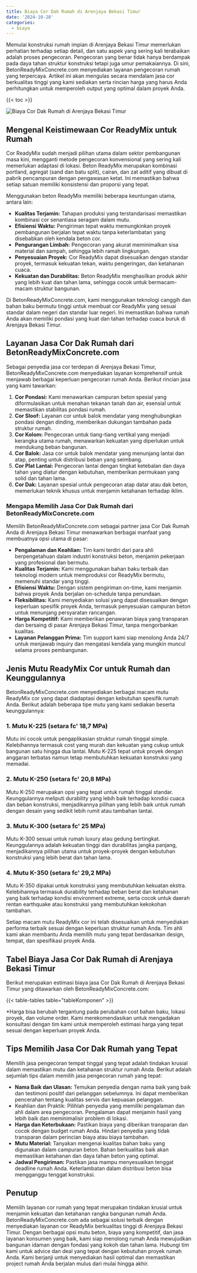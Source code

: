 ```yaml
---
title: Biaya Cor Dak Rumah di Arenjaya Bekasi Timur
date: '2024-10-28'
categories:
  - biaya
---
```


Memulai konstruksi rumah impian di Arenjaya Bekasi Timur memerlukan perhatian terhadap setiap detail, dan satu aspek yang sering kali terabaikan adalah proses pengecoran. Pengecoran yang benar tidak hanya berdampak pada daya tahan struktur konstruksi tetapi juga umur pemakaiannya. Di sini, BetonReadyMixConcrete.com menyediakan layanan pengecoran rumah yang terpercaya. Artikel ini akan mengulas secara mendalam jasa cor berkualitas tinggi yang kami sediakan serta rincian harga yang harus Anda perhitungkan untuk memperoleh output yang optimal dalam proyek Anda.

{{< toc >}}

![Biaya Cor Dak Rumah di Arenjaya Bekasi Timur](https://betoncor8.github.io/cor/harga-beton-readymix-concrete%20(3).png)

## Mengenal Keistimewaan Cor ReadyMix untuk Rumah

Cor ReadyMix sudah menjadi pilihan utama dalam sektor pembangunan masa kini, mengganti metode pengecoran konvensional yang sering kali memerlukan adaptasi di lokasi. Beton ReadyMix merupakan kombinasi portland, agregat (sand dan batu split), cairan, dan zat aditif yang dibuat di pabrik pencampuran dengan pengawasan ketat. Ini memastikan bahwa setiap satuan memiliki konsistensi dan proporsi yang tepat.

Menggunakan beton ReadyMix memiliki beberapa keuntungan utama, antara lain:

- **Kualitas Terjamin:** Tahapan produksi yang terstandarisasi memastikan kombinasi cor senantiasa seragam dalam mutu.
- **Efisiensi Waktu:** Pengiriman tepat waktu memungkinkan proyek pembangunan berjalan tepat waktu tanpa keterlambatan yang disebabkan oleh kendala beton cor.
- **Pengurangan Limbah:** Pengecoran yang akurat meminimalkan sisa material dan sampah, sehingga lebih ramah lingkungan.
- **Penyesuaian Proyek:** Cor ReadyMix dapat disesuaikan dengan standar proyek, termasuk kekuatan tekan, waktu pengeringan, dan ketahanan cuaca.
- **Kekuatan dan Durabilitas:** Beton ReadyMix menghasilkan produk akhir yang lebih kuat dan tahan lama, sehingga cocok untuk bermacam-macam struktur bangunan.

Di BetonReadyMixConcrete.com, kami menggunakan teknologi canggih dan bahan baku bermutu tinggi untuk membuat cor ReadyMix yang sesuai standar dalam negeri dan standar luar negeri. Ini memastikan bahwa rumah Anda akan memiliki pondasi yang kuat dan tahan terhadap cuaca buruk di Arenjaya Bekasi Timur.

## Layanan Jasa Cor Dak Rumah dari BetonReadyMixConcrete.com

Sebagai penyedia jasa cor terdepan di Arenjaya Bekasi Timur, BetonReadyMixConcrete.com menyediakan layanan komprehensif untuk menjawab berbagai keperluan pengecoran rumah Anda. Berikut rincian jasa yang kami tawarkan:

1. **Cor Pondasi:** Kami menawarkan campuran beton spesial yang diformulasikan untuk menahan tekanan tanah dan air, esensial untuk memastikan stabilitas pondasi rumah.
2. **Cor Sloof:** Layanan cor untuk balok mendatar yang menghubungkan pondasi dengan dinding, memberikan dukungan tambahan pada struktur rumah.
3. **Cor Kolom:** Pengecoran untuk tiang-tiang vertikal yang menjadi kerangka utama rumah, menawarkan kekuatan yang diperlukan untuk mendukung beban bangunan.
4. **Cor Balok:** Jasa cor untuk balok mendatar yang menunjang lantai dan atap, penting untuk distribusi beban yang seimbang.
5. **Cor Plat Lantai:** Pengecoran lantai dengan tingkat ketebalan dan daya tahan yang diatur dengan kebutuhan, memberikan permukaan yang solid dan tahan lama.
6. **Cor Dak:** Layanan spesial untuk pengecoran atap datar atau dak beton, memerlukan teknik khusus untuk menjamin ketahanan terhadap iklim.

### Mengapa Memilih Jasa Cor Dak Rumah dari BetonReadyMixConcrete.com

Memilih BetonReadyMixConcrete.com sebagai partner jasa Cor Dak Rumah Anda di Arenjaya Bekasi Timur menawarkan berbagai manfaat yang membuatnya opsi utama di pasar:

- **Pengalaman dan Keahlian:** Tim kami terdiri dari para ahli berpengetahuan dalam industri konstruksi beton, menjamin pekerjaan yang profesional dan bermutu.
- **Kualitas Terjamin:** Kami menggunakan bahan baku terbaik dan teknologi modern untuk memproduksi cor ReadyMix bermutu, memenuhi standar yang tinggi.
- **Efisiensi Waktu:** Dengan sistem pengiriman on-time, kami menjamin bahwa proyek Anda berjalan on-schedule tanpa penundaan.
- **Fleksibilitas:** Kami menyediakan solusi yang dapat disesuaikan dengan keperluan spesifik proyek Anda, termasuk penyesuaian campuran beton untuk menunjang persyaratan rancangan.
- **Harga Kompetitif:** Kami memberikan penawaran biaya yang transparan dan bersaing di pasar Arenjaya Bekasi Timur, tanpa mengorbankan kualitas.
- **Layanan Pelanggan Prima:** Tim support kami siap menolong Anda 24/7 untuk menjawab inquiry dan mengatasi kendala yang mungkin muncul selama proses pembangunan.

## Jenis Mutu ReadyMix Cor untuk Rumah dan Keunggulannya

BetonReadyMixConcrete.com menyediakan berbagai macam mutu ReadyMix cor yang dapat diadaptasi dengan kebutuhan spesifik rumah Anda. Berikut adalah beberapa tipe mutu yang kami sediakan beserta keunggulannya:

### 1\. Mutu K-225 (setara fc' 18,7 MPa)

Mutu ini cocok untuk pengaplikasian struktur rumah tinggal simple. Kelebihannya termasuk cost yang murah dan kekuatan yang cukup untuk bangunan satu hingga dua lantai. Mutu K-225 tepat untuk proyek dengan anggaran terbatas namun tetap membutuhkan kekuatan konstruksi yang memadai.

### 2\. Mutu K-250 (setara fc' 20,8 MPa)

Mutu K-250 merupakan opsi yang tepat untuk rumah tinggal standar. Keunggulannya meliputi durability yang lebih baik terhadap kondisi cuaca dan beban konstruksi, menjadikannya pilihan yang lebih baik untuk rumah dengan desain yang sedikit lebih rumit atau tambahan lantai.

### 3\. Mutu K-300 (setara fc' 25 MPa)

Mutu K-300 sesuai untuk rumah luxury atau gedung bertingkat. Keunggulannya adalah kekuatan tinggi dan durabilitas jangka panjang, menjadikannya pilihan utama untuk proyek-proyek dengan kebutuhan konstruksi yang lebih berat dan tahan lama.

### 4\. Mutu K-350 (setara fc' 29,2 MPa)

Mutu K-350 dipakai untuk konstruksi yang membutuhkan kekuatan ekstra. Kelebihannya termasuk durability terhadap beban berat dan ketahanan yang baik terhadap kondisi environment extreme, serta cocok untuk daerah rentan earthquake atau konstruksi yang membutuhkan kekokohan tambahan.

Setiap macam mutu ReadyMix cor ini telah disesuaikan untuk menyediakan performa terbaik sesuai dengan keperluan struktur rumah Anda. Tim ahli kami akan membantu Anda memilih mutu yang tepat berdasarkan design, tempat, dan spesifikasi proyek Anda.

## Tabel Biaya Jasa Cor Dak Rumah di Arenjaya Bekasi Timur

Berikut merupakan estimasi biaya jasa Cor Dak Rumah di Arenjaya Bekasi Timur yang ditawarkan oleh BetonReadyMixConcrete.com:

{{< table-tables table="tableKomponen" >}}

\*Harga bisa berubah tergantung pada perubahan cost bahan baku, lokasi proyek, dan volume order. Kami merekomendasikan untuk mengadakan konsultasi dengan tim kami untuk memperoleh estimasi harga yang tepat sesuai dengan keperluan proyek Anda.

## Tips Memilih Jasa Cor Dak Rumah yang Tepat

Memilih jasa pengecoran tempat tinggal yang tepat adalah tindakan krusial dalam memastikan mutu dan ketahanan struktur rumah Anda. Berikut adalah sejumlah tips dalam memilih jasa pengecoran rumah yang tepat:

- **Nama Baik dan Ulasan:** Temukan penyedia dengan nama baik yang baik dan testimoni positif dari pelanggan sebelumnya. Ini dapat memberikan pencerahan tentang kualitas servis dan kepuasan pelanggan.
- Keahlian dan Praktik: Pilihlah penyedia yang memiliki pengalaman dan ahli dalam area pengecoran. Pengalaman dapat menjamin hasil yang lebih baik dan meminimalisir problem di lokasi.
- **Harga dan Keterbukaan:** Pastikan biaya yang diberikan transparan dan cocok dengan budget rumah Anda. Hindari penyedia yang tidak transparan dalam perincian biaya atau biaya tambahan.
- **Mutu Material:** Tanyakan mengenai kualitas bahan baku yang digunakan dalam campuran beton. Bahan berkualitas baik akan memastikan ketahanan dan daya tahan beton yang optimal.
- **Jadwal Pengiriman:** Pastikan jasa mampu menyesuaikan tenggat deadline rumah Anda. Keterlambatan dalam distribusi beton bisa mengganggu tenggat konstruksi.

## Penutup

Memilih layanan cor rumah yang tepat merupakan tindakan krusial untuk menjamin kekuatan dan ketahanan rangka bangunan rumah Anda. BetonReadyMixConcrete.com ada sebagai solusi terbaik dengan menyediakan layanan cor ReadyMix berkualitas tinggi di Arenjaya Bekasi Timur. Dengan berbagai opsi mutu beton, biaya yang kompetitif, dan jasa layanan konsumen yang baik, kami siap menolong rumah Anda mewujudkan bangunan idaman dengan fondasi yang kokoh dan tahan lama. Hubungi tim kami untuk advice dan deal yang tepat dengan kebutuhan proyek rumah Anda. Kami berjanji untuk menyediakan hasil optimal dan memastikan project rumah Anda berjalan mulus dari mulai hingga akhir.
